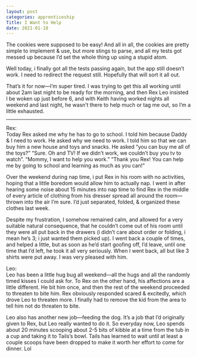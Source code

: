 ```yaml
---
layout: post 
categories: apprenticeship
Title: I Want to Help
date: 2021-01-18
---
```


The cookies were supposed to be easy!  And all in all, the cookies are pretty simple to implement & use, but more stings to parse, and all my tests got messed up because I’d set the whole thing up using a stupid atom.  

Well today, i finally got all the tests passing again, but the app still doesn’t work.  I need to redirect the request still.  Hopefully that will sort it all out.  

That’s it for now—I’m super tired.  I was trying to get this all working until about 2am last night to be ready for the morning, and then Rex Leo insisted I be woken up just before 6, and with Keith having worked nights all weekend and last night, he wasn’t there to help much or tag me out, so I’m a little exhausted. 

***

Rex:  
Today Rex asked me why he has to go to school. I told him because Daddy & I need to work.  He asked why we need to work.  I told him so that we can buy him a new house and toys and snacks.  He asked “you can buy me all of the toys?”  “Sure.  Oh and TV!  If we didn’t work, we couldn’t buy you tv to watch”.  “Mommy, I want to help you work.”  “Thank you Rex!  You can help me by going to school and learning as much as you can!”

Over the weekend during nap time, i put Rex in his room with no activities, hoping that a little boredom would allow him to actually nap.  I went in after hearing some noise about 15 minutes into nap time to find Rex in the middle of every article of clothing from his dresser spread all around the room—thrown into the air I’m sure.  I’d just separated, folded, & organized these clothes last week.

Despite my frustration, I somehow remained calm, and allowed for a very suitable natural consequence, that he couldn’t come out of his room until they were all put back in the drawers (i didn’t care about order or folding, i mean he’s 3; i just wanted them picked up).  I went back a couple of times, and helped a little, but as soon as he’d start goofing off, I’d leave, until one time that I’d left, he took it all very seriously.  When I went back, all but like 3 shirts were put away.  I was very pleased with him.  

Leo:  
Leo has been a little hug bug all weekend—all the hugs and all the randomly timed kisses I could ask for.  To Rex on the other hand, his affections are a little different.  He bit him once, and then the rest of the weekend proceeded to threaten to bite him.  Rex obviously responded scared & excitedly, which drove Leo to threaten more.  I finally had to remove the kid from the area to tell him not do threaten to bite.  

Leo also has another new job—feeding the dog.  It’s a job that I’d originally given to Rex, but Leo really wanted to do it.  So everyday now, Leo spends about 20 minutes scooping about 2-5 bits of kibble at a time from the tub in a cup and taking it to Tails’s bowl.  Tails has learned to wait until at least a couple scoops have been dropped to make it worth her effort to come for dinner.  Lol
